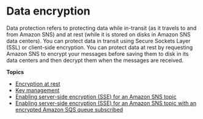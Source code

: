 # Data encryption<a name="sns-data-encryption"></a>

Data protection refers to protecting data while in\-transit \(as it travels to and from Amazon SNS\) and at rest \(while it is stored on disks in Amazon SNS data centers\)\. You can protect data in transit using Secure Sockets Layer \(SSL\) or client\-side encryption\. You can protect data at rest by requesting Amazon SNS to encrypt your messages before saving them to disk in its data centers and then decrypt them when the messages are received\.

**Topics**
+ [Encryption at rest](sns-server-side-encryption.md)
+ [Key management](sns-key-management.md)
+ [Enabling server\-side encryption \(SSE\) for an Amazon SNS topic](sns-enable-encryption-for-topic.md)
+ [Enabling server\-side encryption \(SSE\) for an Amazon SNS topic with an encrypted Amazon SQS queue subscribed](sns-enable-encryption-for-topic-sqs-queue-subscriptions.md)